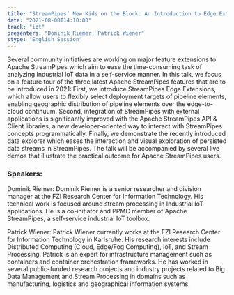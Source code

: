 ```yaml
---
title: "StreamPipes’ New Kids on the Block: An Introduction to Edge Extensions, Client API and Data Explorer"
date: "2021-08-08T14:10:00" 
track: "iot"
presenters: "Dominik Riemer, Patrick Wiener"
stype: "English Session"
---
```

Several community initiatives are working on major feature extensions to Apache StreamPipes which aim to ease the time-consuming task of analyzing Industrial IoT data in a self-service manner. In this talk, we focus on a feature tour of the three latest Apache StreamPipes features that are to be introduced in 2021: First, we introduce StreamPipes Edge Extensions, which allow users to flexibly select deployment targets of pipeline elements, enabling geographic distribution of pipeline elements over the edge-to-cloud continuum. Second, integration of StreamPipes with external applications is significantly improved with the Apache StreamPipes API & Client libraries, a new developer-oriented way to interact with StreamPipes concepts programmatically. Finally, we demonstrate the recently introduced data explorer which eases the interaction and visual exploration of persisted data streams in StreamPipes. The talk will be accompanied by several live demos that illustrate the practical outcome for Apache StreamPipes users.
 ### Speakers: 
 Dominik Riemer: Dominik Riemer is a senior researcher and division manager at the FZI Research Center for Information Technology. His technical work is focused around stream processing in Industrial IoT applications. He is a co-initiator and PPMC member of Apache StreamPipes, a self-service industrial IoT toolbox.

Patrick Wiener: Patrick Wiener currently works at the FZI Research Center for Information Technology in Karlsruhe. His research interests include Distributed Computing (Cloud, Edge/Fog Computing), IoT, and Stream Processing. Patrick is an expert for infrastructure management such as containers and container orchestration frameworks. He has worked in several public-funded research projects and industry projects related to Big Data Management and Stream Processing in domains such as manufacturing, logistics and geographical information systems.